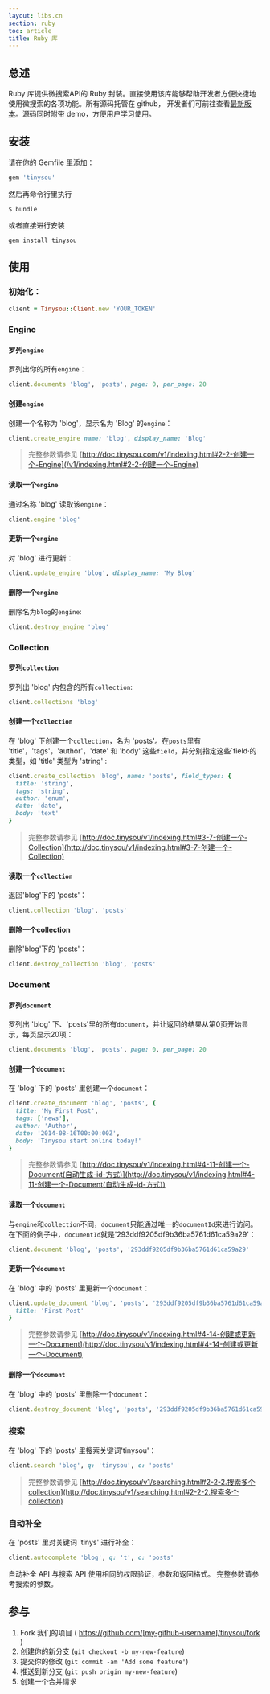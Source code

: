 ```yaml
---
layout: libs.cn
section: ruby
toc: article
title: Ruby 库
---
```


## 总述

Ruby 库提供微搜索API的 Ruby 封装。直接使用该库能够帮助开发者方便快捷地使用微搜索的各项功能。所有源码托管在 github， 开发者们可前往查看[最新版本][github]。源码同时附带 demo，方便用户学习使用。

## 安装

请在你的 Gemfile 里添加：

```ruby
gem 'tinysou'
```

然后再命令行里执行

```
$ bundle
```

或者直接进行安装

```
gem install tinysou
```

## 使用

### 初始化：

```ruby
client = Tinysou::Client.new 'YOUR_TOKEN'
```

### Engine

#### 罗列`engine`

罗列出你的所有`engine`：

```ruby
client.documents 'blog', 'posts', page: 0, per_page: 20
```

#### 创建`engine`

创建一个名称为 'blog'，显示名为 'Blog' 的`engine`：

```ruby
client.create_engine name: 'blog', display_name: 'Blog'
```

> 完整参数请参见 [http://doc.tinysou.com/v1/indexing.html#2-2-创建一个-Engine](/v1/indexing.html#2-2-创建一个-Engine)

#### 读取一个`engine`

通过名称 'blog' 读取该`engine`：

```ruby
client.engine 'blog'
```

#### 更新一个`engine`

对 'blog' 进行更新：

```ruby
client.update_engine 'blog', display_name: 'My Blog'
```

#### 删除一个`engine`

删除名为`blog`的`engine`:

```ruby
client.destroy_engine 'blog'
```

### Collection

#### 罗列`collection`

罗列出 'blog' 内包含的所有`collection`:

```ruby
client.collections 'blog'
```

#### 创建一个`collection`

在 'blog' 下创建一个`collection`，名为 'posts'。在`posts`里有 'title'，'tags'，'author'，'date' 和 'body' 这些`field`，并分别指定这些`field·的类型，如 'title' 类型为 'string' :

```ruby
client.create_collection 'blog', name: 'posts', field_types: {
  title: 'string',
  tags: 'string',
  author: 'enum',
  date: 'date',
  body: 'text'
}
```

> 完整参数请参见 [http://doc.tinysou/v1/indexing.html#3-7-创建一个-Collection](http://doc.tinysou/v1/indexing.html#3-7-创建一个-Collection)

#### 读取一个`collection`

返回'blog'下的 'posts'：

```ruby
client.collection 'blog', 'posts'
```

#### 删除一个collection

删除'blog'下的 'posts'：

```ruby
client.destroy_collection 'blog', 'posts'
```

### Document

#### 罗列`document`

罗列出 'blog' 下、'posts'里的所有`document`，并让返回的结果从第0页开始显示，每页显示20项：

```ruby
client.documents 'blog', 'posts', page: 0, per_page: 20
```

#### 创建一个`document`

在 'blog' 下的 'posts' 里创建一个`document`：

```ruby
client.create_document 'blog', 'posts', {
  title: 'My First Post',
  tags: ['news'],
  author: 'Author',
  date: '2014-08-16T00:00:00Z',
  body: 'Tinysou start online today!'
}
```

> 完整参数请参见 [http://doc.tinysou/v1/indexing.html#4-11-创建一个-Document(自动生成-id-方式)](http://doc.tinysou/v1/indexing.html#4-11-创建一个-Document(自动生成-id-方式))

#### 读取一个`document`

与`engine`和`collection`不同，`document`只能通过唯一的`documentId`来进行访问。在下面的例子中，`documentId`就是'293ddf9205df9b36ba5761d61ca59a29'：

```ruby
client.document 'blog', 'posts', '293ddf9205df9b36ba5761d61ca59a29'
```


#### 更新一个`document`

在 'blog' 中的 'posts' 里更新一个`document`：

```ruby
client.update_document 'blog', 'posts', '293ddf9205df9b36ba5761d61ca59a29', {
  title: 'First Post'
}
```

> 完整参数请参见 [http://doc.tinysou/v1/indexing.html#4-14-创建或更新一个-Document](http://doc.tinysou/v1/indexing.html#4-14-创建或更新一个-Document)

#### 删除一个`document`

在 'blog' 中的 'posts' 里删除一个`document`：

```ruby
client.destroy_document 'blog', 'posts', '293ddf9205df9b36ba5761d61ca59a29'
```

### 搜索

在 'blog' 下的 'posts' 里搜索关键词'tinysou'：

```ruby
client.search 'blog', q: 'tinysou', c: 'posts'
```

> 完整参数请参见 [http://doc.tinysou/v1/searching.html#2-2-2.搜索多个collection](http://doc.tinysou/v1/searching.html#2-2-2.搜索多个collection)

### 自动补全

在 'posts' 里对关键词 'tinys' 进行补全：

```ruby
client.autocomplete 'blog', q: 't', c: 'posts'
```

自动补全 API 与搜索 API 使用相同的权限验证，参数和返回格式。
完整参数请参考搜索的参数。

## 参与

1. Fork 我们的项目 ( https://github.com/[my-github-username]/tinysou/fork )
2. 创建你的新分支 (`git checkout -b my-new-feature`)
3. 提交你的修改 (`git commit -am 'Add some feature'`)
4. 推送到新分支 (`git push origin my-new-feature`)
5. 创建一个合并请求


[github]:https://github.com/tinysou/tinysou-ruby
[setup]:http://dashboard.tinysou.com/signup
